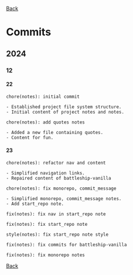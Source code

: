 [Back](index.md)

# Commits

## 2024

### 12

#### 22

```plaintext
chore(notes): initial commit

- Established project file system structure.
- Initial content of project notes and notes.
```

```plaintext
chore(notes): add quotes notes

- Added a new file containing quotes.
- Content for fun.
```

#### 23

```plaintext
chore(notes): refactor nav and content

- Simplified navigation links.
- Repaired content of battleship-vanilla
```

```plaintext
chore(notes): fix monorepo, commit_message

- Simplified monorepo, commit_message notes.
- Add start_repo note.
```

```plaintext
fix(notes): fix nav in start_repo note
```

```plaintext
fix(notes): fix start_repo note
```

```plaintext
style(notes): fix start_repo note style
```

```plaintext
fix(notes): fix commits for battleship-vanilla
```

```plaintext
fix(notes): fix monorepo notes
```

[Back](index.md)
